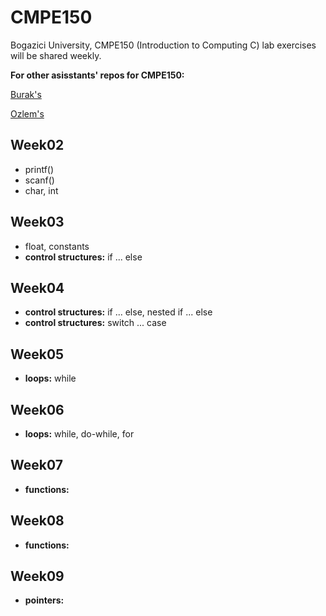 # CMPE150
Bogazici University, CMPE150 (Introduction to Computing C) lab exercises will be shared weekly.

**For other asisstants' repos for CMPE150:**

[Burak's](https://github.com/suyunu/c-notes)

[Ozlem's](https://github.com/ozlemsalehi/cmpe150)

## Week02
  
  * printf()
  * scanf()
  * char, int

## Week03

  * float, constants
  * **control structures:** if ... else

## Week04

  * **control structures:** if ... else, nested if ... else
  * **control structures:** switch ... case
  
  
 ## Week05

  * **loops:** while
  
 ## Week06

  * **loops:** while, do-while, for

  
 ## Week07

  * **functions:**
  
   ## Week08

  * **functions:**
  
   ## Week09

  * **pointers:**



